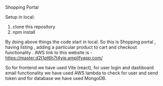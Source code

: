 Shopping Portal

Setup in local:
 1. clone this repository
 2. npm install

 By doing above things the code start in local.
 So this is Shopping portal , having listing , adding a particular product to cart and checkout functionality .
 AWS link to this website is - https://master.d2t1pt6h7t4yie.amplifyapp.com/

 So for frontend we have used Vite (react), for user login and dashboard email functionality we have used AWS lambda to check for user and send token 
 and for database we have used MongoDB.
